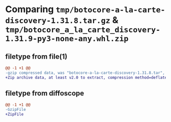 # Comparing `tmp/botocore-a-la-carte-discovery-1.31.8.tar.gz` & `tmp/botocore_a_la_carte_discovery-1.31.9-py3-none-any.whl.zip`

## filetype from file(1)

```diff
@@ -1 +1 @@
-gzip compressed data, was "botocore-a-la-carte-discovery-1.31.8.tar", last modified: Fri Jul 21 01:21:23 2023, max compression
+Zip archive data, at least v2.0 to extract, compression method=deflate
```

## filetype from diffoscope

```diff
@@ -1 +1 @@
-GzipFile
+ZipFile
```

